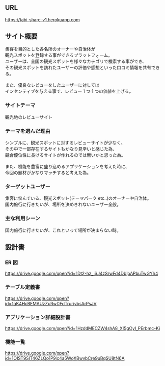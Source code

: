 # <TaBi Share>
  
## URL
https://tabi-share-v1.herokuapp.com

## サイト概要

集客を目的とした各名所のオーナーや自治体が<br>
観光スポットを登録する事ができるプラットフォーム。<br>
ユーザーは、全国の観光スポットを様々なカテゴリで検索する事ができ、<br>
その観光スポットを訪れたユーザーの評価や感想といった口コミ情報を共有できる。<br>
<br>
また、優良なレビューをしたユーザーに対しては<br>
インセンティブを与える事で、レビュー 1 つ 1 つの価値を上げる。

### サイトテーマ

観光地のレビューサイト

### テーマを選んだ理由

シンプルに、観光スポットに対するレビューサイトが少なく、<br>
その中で一部存在するサイトもかなり見辛いと感じた為、<br>
競合優位性に長けるサイトが作れるのでは無いかと思った為。<br>
<br>
また、機能を豊富に盛り込めるアプリケーションを考えた時に、<br>
今回の題材がかなりマッチすると考えた為。<br>

### ターゲットユーザー

集客に悩んでいる、観光スポット(テーマパーク etc..)のオーナーや自治体。<br>
国内旅行に行きたいが、場所を決めきれないユーザー全般。

### 主な利用シーン

国内旅行に行きたいが、これといって場所が決まらない時。

## 設計書

### ER 図

https://drive.google.com/open?id=1Dt2-hz_iSJ4zSrwFd4DbjbAPbuTwGYh4

### テーブル定義書

https://drive.google.com/open?id=1qK4HcBEMAUzZuRwDFdTruriybsArPsJV

### アプリケーション詳細設計書

https://drive.google.com/open?id=1HzddMECZW4shA8_XI5gOyI_PErbmc-Ki

### 機能一覧

https://drive.google.com/open?id=1OIST9SIT46ZLQo1P9ic4a5WoXBwvbCre9uBqSU8tN6A
